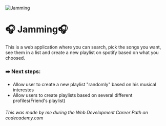 ![Jamming](https://s3.amazonaws.com/codecademy-content/programs/react/jammming/favicon.ico)


# :headphones: Jamming:headphones:
This is a web application where you can search, pick the songs you want, see them in a list and create a new playlist on spotify based on what you choosed.

### :arrow_right: Next steps:
  * Allow user to create a new playlist "randomly" based on his musical interestes
  * Allow users to create playlists based on several different profiles(Friend's playlist)


###### This was made by me during the Web Development Career Path on codecademy.com
